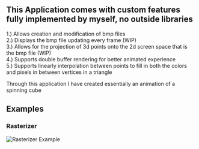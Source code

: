 <h2>This Application comes with custom features fully implemented by myself, no outside libraries</h2>  

1.) Allows creation and modification of bmp files  
2.) Displays the bmp file updating every frame (WIP)  
3.) Allows for the projection of 3d points onto the 2d screen space that is the bmp file (WIP)  
4.) Supports double buffer rendering for better animated experience  
5.) Supports linearly interpolation between points to fill in both the colors and pixels in between vertices in a triangle  
  
Through this application I have created essentially an animation of a spinning cube  

<h2>Examples</h2>  

  
<h3>Rasterizer</h3>  

![Rasterizer Example](https://raw.githubusercontent.com/Jakemuzy/BMP-Rasterizer-and-3D-projection/main/Examples/Rasterizer.png)
